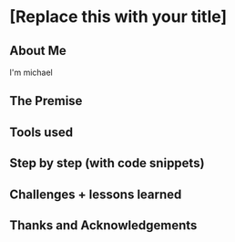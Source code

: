 # [Replace this with your title]

## About Me

I'm michael

## The Premise

## Tools used

## Step by step (with code snippets)

## Challenges + lessons learned

## Thanks and Acknowledgements
